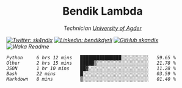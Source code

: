 <h1 align="center"> Bendik Lambda </h1>
<p align="center"><em>Technician <a href="http://www.uia.no">University of Agder</a></p>



[![Twitter: sk4ndix](https://img.shields.io/twitter/follow/sk4ndix?style=social)](https://twitter.com/sk4ndix)
[![Linkedin: bendikdyrli](https://img.shields.io/badge/-bendikdyrli-blue?style=flat-square&logo=Linkedin&logoColor=white&link=https://www.linkedin.com/in/bendikdyrli/)](https://www.linkedin.com/in/bendikdyrli/)
[![GitHub skandix](https://img.shields.io/github/followers/skandix?label=follow&style=social)](https://github.com/skandix)
![Waka Readme](https://github.com/skandix/skandix/workflows/Waka%20Readme/badge.svg)


<!--START_SECTION:waka-->
```text
Python     6 hrs 12 mins   ███████████████░░░░░░░░░░   59.65 % 
Other      2 hrs 15 mins   █████▒░░░░░░░░░░░░░░░░░░░   21.78 % 
JSON       1 hr 10 mins    ██▓░░░░░░░░░░░░░░░░░░░░░░   11.28 % 
Bash       22 mins         █░░░░░░░░░░░░░░░░░░░░░░░░   03.59 % 
Markdown   8 mins          ▒░░░░░░░░░░░░░░░░░░░░░░░░   01.40 % 
```
<!--END_SECTION:waka-->
